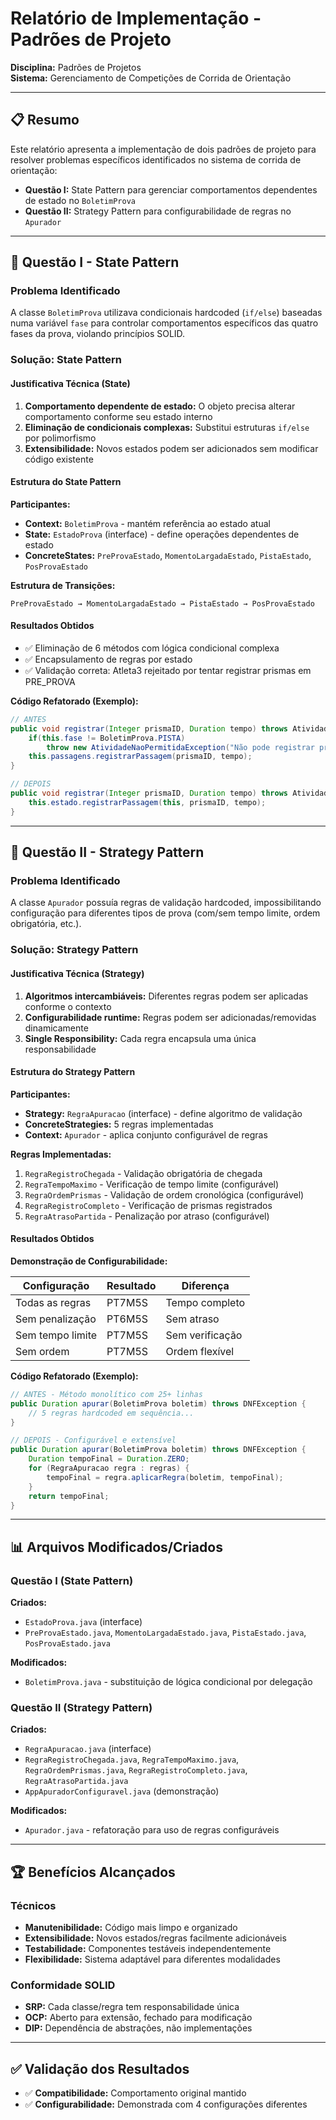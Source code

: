 # Relatório de Implementação - Padrões de Projeto

**Disciplina:** Padrões de Projetos  
**Sistema:** Gerenciamento de Competições de Corrida de Orientação

---

## 📋 Resumo

Este relatório apresenta a implementação de dois padrões de projeto para resolver problemas específicos identificados no sistema de corrida de orientação:

- **Questão I:** State Pattern para gerenciar comportamentos dependentes de estado no `BoletimProva`
- **Questão II:** Strategy Pattern para configurabilidade de regras no `Apurador`

---

## 🎯 Questão I - State Pattern

### Problema Identificado

A classe `BoletimProva` utilizava condicionais hardcoded (`if/else`) baseadas numa variável `fase` para controlar comportamentos específicos das quatro fases da prova, violando princípios SOLID.

### Solução: State Pattern

#### Justificativa Técnica (State)

1. **Comportamento dependente de estado:** O objeto precisa alterar comportamento conforme seu estado interno
2. **Eliminação de condicionais complexas:** Substitui estruturas `if/else` por polimorfismo
3. **Extensibilidade:** Novos estados podem ser adicionados sem modificar código existente

#### Estrutura do State Pattern

**Participantes:**

- **Context:** `BoletimProva` - mantém referência ao estado atual
- **State:** `EstadoProva` (interface) - define operações dependentes de estado  
- **ConcreteStates:** `PreProvaEstado`, `MomentoLargadaEstado`, `PistaEstado`, `PosProvaEstado`

**Estrutura de Transições:**

```text
PreProvaEstado → MomentoLargadaEstado → PistaEstado → PosProvaEstado
```

#### Resultados Obtidos

- ✅ Eliminação de 6 métodos com lógica condicional complexa
- ✅ Encapsulamento de regras por estado
- ✅ Validação correta: Atleta3 rejeitado por tentar registrar prismas em PRE_PROVA

**Código Refatorado (Exemplo):**

```java
// ANTES
public void registrar(Integer prismaID, Duration tempo) throws AtividadeNaoPermitidaException {
    if(this.fase != BoletimProva.PISTA)
        throw new AtividadeNaoPermitidaException("Não pode registrar prisma");
    this.passagens.registrarPassagem(prismaID, tempo);
}

// DEPOIS  
public void registrar(Integer prismaID, Duration tempo) throws AtividadeNaoPermitidaException {
    this.estado.registrarPassagem(this, prismaID, tempo);
}
```

---

## 🎯 Questão II - Strategy Pattern

### Problema Identificado

A classe `Apurador` possuía regras de validação hardcoded, impossibilitando configuração para diferentes tipos de prova (com/sem tempo limite, ordem obrigatória, etc.).

### Solução: Strategy Pattern

#### Justificativa Técnica (Strategy)

1. **Algoritmos intercambiáveis:** Diferentes regras podem ser aplicadas conforme o contexto
2. **Configurabilidade runtime:** Regras podem ser adicionadas/removidas dinamicamente
3. **Single Responsibility:** Cada regra encapsula uma única responsabilidade

#### Estrutura do Strategy Pattern

**Participantes:**

- **Strategy:** `RegraApuracao` (interface) - define algoritmo de validação
- **ConcreteStrategies:** 5 regras implementadas
- **Context:** `Apurador` - aplica conjunto configurável de regras

**Regras Implementadas:**

1. `RegraRegistroChegada` - Validação obrigatória de chegada
2. `RegraTempoMaximo` - Verificação de tempo limite (configurável)
3. `RegraOrdemPrismas` - Validação de ordem cronológica (configurável)  
4. `RegraRegistroCompleto` - Verificação de prismas registrados
5. `RegraAtrasoPartida` - Penalização por atraso (configurável)

#### Resultados Obtidos

**Demonstração de Configurabilidade:**

| Configuração | Resultado | Diferença |
|--------------|-----------|-----------|
| Todas as regras | PT7M5S | Tempo completo |
| Sem penalização | PT6M5S | Sem atraso |
| Sem tempo limite | PT7M5S | Sem verificação |
| Sem ordem | PT7M5S | Ordem flexível |

**Código Refatorado (Exemplo):**

```java
// ANTES - Método monolítico com 25+ linhas
public Duration apurar(BoletimProva boletim) throws DNFException {
    // 5 regras hardcoded em sequência...
}

// DEPOIS - Configurável e extensível
public Duration apurar(BoletimProva boletim) throws DNFException {
    Duration tempoFinal = Duration.ZERO;
    for (RegraApuracao regra : regras) {
        tempoFinal = regra.aplicarRegra(boletim, tempoFinal);
    }
    return tempoFinal;
}
```

---

## 📊 Arquivos Modificados/Criados

### Questão I (State Pattern)

**Criados:**

- `EstadoProva.java` (interface)
- `PreProvaEstado.java`, `MomentoLargadaEstado.java`, `PistaEstado.java`, `PosProvaEstado.java`

**Modificados:**

- `BoletimProva.java` - substituição de lógica condicional por delegação

### Questão II (Strategy Pattern)

**Criados:**

- `RegraApuracao.java` (interface)
- `RegraRegistroChegada.java`, `RegraTempoMaximo.java`, `RegraOrdemPrismas.java`, `RegraRegistroCompleto.java`, `RegraAtrasoPartida.java`
- `AppApuradorConfiguravel.java` (demonstração)

**Modificados:**

- `Apurador.java` - refatoração para uso de regras configuráveis

---

## 🏆 Benefícios Alcançados

### Técnicos

- **Manutenibilidade:** Código mais limpo e organizado
- **Extensibilidade:** Novos estados/regras facilmente adicionáveis  
- **Testabilidade:** Componentes testáveis independentemente
- **Flexibilidade:** Sistema adaptável para diferentes modalidades

### Conformidade SOLID

- **SRP:** Cada classe/regra tem responsabilidade única
- **OCP:** Aberto para extensão, fechado para modificação
- **DIP:** Dependência de abstrações, não implementações

---

## ✅ Validação dos Resultados

- ✅ **Compatibilidade:** Comportamento original mantido
- ✅ **Configurabilidade:** Demonstrada com 4 configurações diferentes
